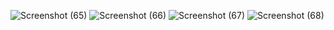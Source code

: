 
![Screenshot (65)](https://github.com/vidhigupta20/VideoVerse/assets/76245203/63e75365-6720-43d9-b308-c81228e4c8bc)
![Screenshot (66)](https://github.com/vidhigupta20/VideoVerse/assets/76245203/f46da48d-c59a-4bc4-823a-cb860e85c96d)
![Screenshot (67)](https://github.com/vidhigupta20/VideoVerse/assets/76245203/44ff2da5-f5d4-4e40-8fd6-72995f997ae5)
![Screenshot (68)](https://github.com/vidhigupta20/VideoVerse/assets/76245203/5da0d441-3abe-44c4-a532-82748cde8e2e)

